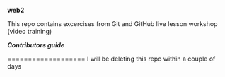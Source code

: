 **web2**

This repo contains excercises from Git and GitHub live lesson workshop (video training)

***Contributors guide***

===================
I will be deleting this repo within a couple of days
